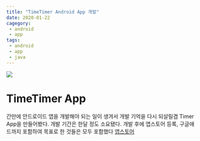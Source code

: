 ```yaml
---
title: "TimeTimer Android App 개발"
date: 2020-01-22
cagegory: 
 - android
 - app
tags:
 - android
 - app
 - java
---
```


![](https://sh0seo.github.io/img/android-time-timer-main.jpg)

# TimeTimer App

간만에 안드로이드 앱을 개발해야 되는 일이 생겨서 개발 기억을 다시 되살릴겸 Timer App을 만들어봤다. 개발 기간은 한달 정도 소요됐다. 개발 후에 앱스토어 등록, 구글애드까지 포함하여 목표로 한 것들은 모두 포함했다 [앱스토어](https://play.google.com/store/apps/details?id=io.animal.mouse)
